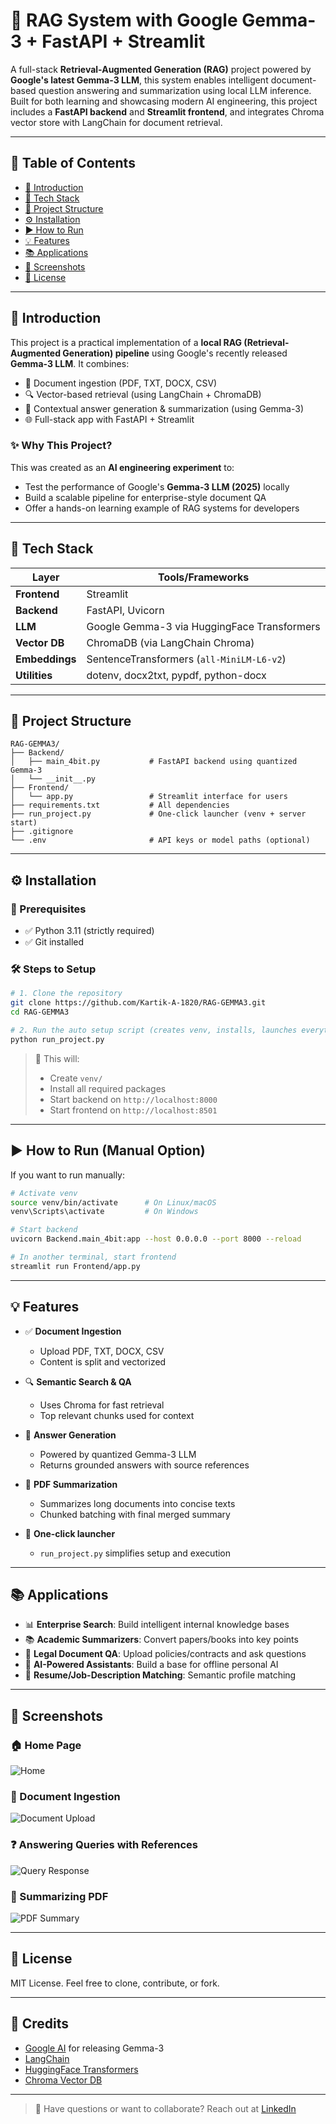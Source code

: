 # 🧠 RAG System with Google Gemma-3 + FastAPI + Streamlit

A full-stack **Retrieval-Augmented Generation (RAG)** project powered by **Google's latest Gemma-3 LLM**, this system enables intelligent document-based question answering and summarization using local LLM inference. Built for both learning and showcasing modern AI engineering, this project includes a **FastAPI backend** and **Streamlit frontend**, and integrates Chroma vector store with LangChain for document retrieval.

---

## 📌 Table of Contents
- [🚀 Introduction](#-introduction)
- [🧰 Tech Stack](#-tech-stack)
- [📁 Project Structure](#-project-structure)
- [⚙️ Installation](#-installation)
- [▶️ How to Run](#-how-to-run)
- [💡 Features](#-features)
- [📚 Applications](#-applications)
- [📸 Screenshots](#-screenshots)
- [📜 License](#-license)

---

## 🚀 Introduction

This project is a practical implementation of a **local RAG (Retrieval-Augmented Generation) pipeline** using Google's recently released **Gemma-3 LLM**. It combines:

- 📄 Document ingestion (PDF, TXT, DOCX, CSV)
- 🔍 Vector-based retrieval (using LangChain + ChromaDB)
- 🧠 Contextual answer generation & summarization (using Gemma-3)
- 🌐 Full-stack app with FastAPI + Streamlit

### ✨ Why This Project?
This was created as an **AI engineering experiment** to:
- Test the performance of Google's **Gemma-3 LLM (2025)** locally
- Build a scalable pipeline for enterprise-style document QA
- Offer a hands-on learning example of RAG systems for developers

---

## 🧰 Tech Stack

| Layer         | Tools/Frameworks                                   |
|--------------|----------------------------------------------------|
| **Frontend** | Streamlit                                           |
| **Backend**  | FastAPI, Uvicorn                                    |
| **LLM**      | Google Gemma-3 via HuggingFace Transformers         |
| **Vector DB**| ChromaDB (via LangChain Chroma)                     |
| **Embeddings**| SentenceTransformers (`all-MiniLM-L6-v2`)         |
| **Utilities**| dotenv, docx2txt, pypdf, python-docx                |

---

## 📁 Project Structure
```
RAG-GEMMA3/
├── Backend/
│   ├── main_4bit.py           # FastAPI backend using quantized Gemma-3
│   └── __init__.py
├── Frontend/
│   └── app.py                 # Streamlit interface for users
├── requirements.txt           # All dependencies
├── run_project.py             # One-click launcher (venv + server start)
├── .gitignore
└── .env                       # API keys or model paths (optional)
```

---

## ⚙️ Installation

### 🔧 Prerequisites
- ✅ Python 3.11 (strictly required)
- ✅ Git installed

### 🛠️ Steps to Setup
```bash
# 1. Clone the repository
git clone https://github.com/Kartik-A-1820/RAG-GEMMA3.git
cd RAG-GEMMA3

# 2. Run the auto setup script (creates venv, installs, launches everything)
python run_project.py
```

> 🚀 This will:
> - Create `venv/`
> - Install all required packages
> - Start backend on `http://localhost:8000`
> - Start frontend on `http://localhost:8501`

---

## ▶️ How to Run (Manual Option)
If you want to run manually:
```bash
# Activate venv
source venv/bin/activate      # On Linux/macOS
venv\Scripts\activate         # On Windows

# Start backend
uvicorn Backend.main_4bit:app --host 0.0.0.0 --port 8000 --reload

# In another terminal, start frontend
streamlit run Frontend/app.py
```

---

## 💡 Features

- ✅ **Document Ingestion**
  - Upload PDF, TXT, DOCX, CSV
  - Content is split and vectorized

- 🔍 **Semantic Search & QA**
  - Uses Chroma for fast retrieval
  - Top relevant chunks used for context

- 🧠 **Answer Generation**
  - Powered by quantized Gemma-3 LLM
  - Returns grounded answers with source references

- 📝 **PDF Summarization**
  - Summarizes long documents into concise texts
  - Chunked batching with final merged summary

- 🧪 **One-click launcher**
  - `run_project.py` simplifies setup and execution

---

## 📚 Applications

- 📊 **Enterprise Search**: Build intelligent internal knowledge bases
- 📚 **Academic Summarizers**: Convert papers/books into key points
- 📄 **Legal Document QA**: Upload policies/contracts and ask questions
- 🧠 **AI-Powered Assistants**: Build a base for offline personal AI
- 💼 **Resume/Job-Description Matching**: Semantic profile matching

---

## 📸 Screenshots

### 🏠 Home Page
![Home](imgs/1.png)

### 📄 Document Ingestion
![Document Upload](imgs/2.png)

### ❓ Answering Queries with References
![Query Response](imgs/3.png)

### 📝 Summarizing PDF
![PDF Summary](imgs/4.png)

---

## 📜 License

MIT License. Feel free to clone, contribute, or fork.

---

## 🙌 Credits
- [Google AI](https://ai.google.dev/gemma) for releasing Gemma-3
- [LangChain](https://www.langchain.com)
- [HuggingFace Transformers](https://huggingface.co/transformers)
- [Chroma Vector DB](https://www.trychroma.com)

---

> 💬 Have questions or want to collaborate? Reach out at [LinkedIn](https://www.linkedin.com/in/kartik-anagawadi)

